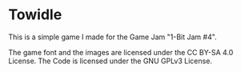 # Towidle

This is a simple game I made for the Game Jam "1-Bit Jam #4".​

The game font and the images are licensed under the CC BY-SA 4.0 License. The Code is licensed under the GNU GPLv3 License.
